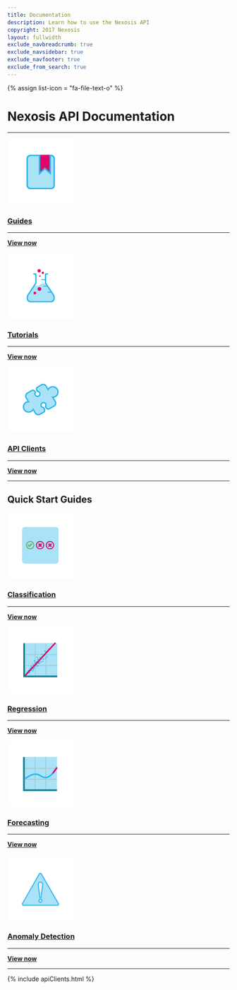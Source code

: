 ```yaml
---
title: Documentation
description: Learn how to use the Nexosis API
copyright: 2017 Nexosis 
layout: fullwidth
exclude_navbreadcrumb: true
exclude_navsidebar: true
exclude_navfooter: true
exclude_from_search: true
---
```


{% assign list-icon = "fa-file-text-o" %}

<h1 class="center">Nexosis API Documentation</h1>
<hr>

<div class="row">
  <div class="col-md-4">
    <a href="/guides">
    <div class="panel bg-color-lightGray">
      <div class="panel-body center pt20">
          <img src="/assets/img/guides.png">
          <h3 id="guides" class="jumptarget center mt20">Guides</h3>
          <hr>
          <p><strong>View now <i class="fa fa-angle-right ml5"></i></strong></p>
      </div>
    </div>
    </a>
  </div>
  <div class="col-md-4">
    <a href="/tutorials">
      <div class="panel bg-color-lightGray">
        <div class="panel-body center pt20">
            <img src="/assets/img/tutorials.png">
            <h3 id="tutorials" class="jumptarget center mt20">Tutorials</h3>
            <hr>
            <p><strong>View now <i class="fa fa-angle-right ml5"></i></strong></p>
        </div>
      </div>
    </a>
  </div>
  <!--
  <div class="col-md-3">
    <div class="panel bg-color-lightGray">
      <div class="panel-body center pt20">
          <img src="/assets/img/example-applications.png">
          <h3 id="example-applications" class="jumptarget center mt20">Example Apps</h3>
          <hr>
          <p><strong><a href="/#">View now <i class="fa fa-angle-right ml5"></i></a></strong></p>
      </div>
    </div>
  </div>
  -->
  <div class="col-md-4">
    <a href="/clients">
      <div class="panel bg-color-lightGray">
        <div class="panel-body center pt20">
            <img src="/assets/img/api-clients.png">
            <h3 id="api-clients" class="jumptarget center mt20">API Clients</h3>
            <hr>
            <p><strong>View now <i class="fa fa-angle-right ml5"></i></strong></p>
        </div>
      </div>
    </a>
  </div>
</div>

<hr>
<h2 class="center color-blue">Quick Start Guides</h2>

<div class="row">
  <div class="col-md-3">
    <a href="/guides/quick-start-guide-classification">
      <div class="panel bg-color-lightGray">
        <div class="panel-body center pt20">
            <img src="/assets/img/classification.png">
            <h3 id="guides" class="jumptarget center mt20">Classification</h3>
            <hr>
            <p><strong>View now <i class="fa fa-angle-right ml5"></i></strong></p>
        </div>
      </div>
    </a>
  </div>
  <div class="col-md-3">
    <a href="/guides/quick-start-guide-regression">
      <div class="panel bg-color-lightGray">
        <div class="panel-body center pt20">
            <img src="/assets/img/regression.png">
            <h3 id="tutorials" class="jumptarget center mt20">Regression</h3>
            <hr>
            <p><strong>View now <i class="fa fa-angle-right ml5"></i></strong></p>
        </div>
      </div>
    </a>
  </div>
  <div class="col-md-3">
    <a href="/guides/quick-start-guide-forecast">
      <div class="panel bg-color-lightGray">
        <div class="panel-body center pt20">
            <img src="/assets/img/forecasting.png">
            <h3 id="example-applications" class="jumptarget center mt20">Forecasting</h3>
            <hr>
            <p><strong>View now <i class="fa fa-angle-right ml5"></i></strong></p>
        </div>
      </div>
    </a>
  </div>
  <div class="col-md-3">
    <a href="/guides/quick-start-guide-anomaly-detection">
      <div class="panel bg-color-lightGray">
        <div class="panel-body center pt20">
            <img src="/assets/img/anomaly-detection.png">
            <h3 id="api-clients" class="jumptarget center mt20">Anomaly Detection</h3>
            <hr>
            <p><strong>View now <i class="fa fa-angle-right ml5"></i></strong></p>
        </div>
      </div>
    </a>
  </div>
</div>

<hr>

{% include apiClients.html %}